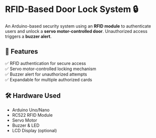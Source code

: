 
# RFID-Based Door Lock System 🔒  
An Arduino-based security system using an **RFID module** to authenticate users and unlock a **servo motor-controlled door**. Unauthorized access triggers a **buzzer alert**.

## 📌 Features
✅ RFID authentication for secure access  
✅ Servo motor-controlled locking mechanism  
✅ Buzzer alert for unauthorized attempts  
✅ Expandable for multiple authorized cards  

## 🛠️ Hardware Used
- Arduino Uno/Nano  
- RC522 RFID Module  
- Servo Motor  
- Buzzer & LED  
- LCD Display (optional)  


